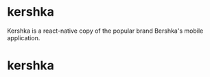 # kershka

Kershka is a react-native copy of the popular brand Bershka's mobile application.
# kershka
